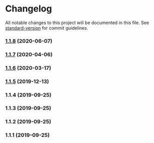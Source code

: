 # Changelog

All notable changes to this project will be documented in this file. See [standard-version](https://github.com/conventional-changelog/standard-version) for commit guidelines.

### [1.1.8](https://github.com/xrr2016/json-editor/compare/v1.1.7...v1.1.8) (2020-06-07)



### [1.1.7](https://github.com/xrr2016/json-editor/compare/v1.1.6...v1.1.7) (2020-04-06)



### [1.1.6](https://github.com/xrr2016/json-editor/compare/v1.1.5...v1.1.6) (2020-03-17)



### [1.1.5](https://github.com/xrr2016/json-editor/compare/v1.1.4...v1.1.5) (2019-12-13)



### 1.1.4 (2019-09-25)



### 1.1.3 (2019-09-25)



### 1.1.2 (2019-09-25)



### 1.1.1 (2019-09-25)

